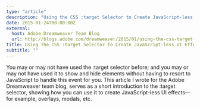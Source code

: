 ```yaml
---
type: "article"
description: "Using the CSS :target Selector to Create JavaScript-less UI Effects — article by Sara Soueidan"
date: 2015-01-24T00:00:00Z
external:
  host: Adobe Dreamweaver Team Blog
  url: http://blogs.adobe.com/dreamweaver/2015/01/using-the-css-target-selector-to-create-javascript-less-ui-effects.html
title: Using The CSS :target Selector To Create JavaScript-less UI Effects
subtitle: ""
---
```


<p class="size-2x">
	 You may or may not have used the :target selector before; and you may or may not have used it to show and hide elements without having to resort to JavaScript to handle this event for you. This article I wrote for the Adobe Dreamweaver team blog, serves as a short introduction to the :target selector, showing how you can use it to create JavaScript-less UI effects—for example, overlays, modals, etc.
</p>